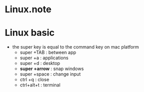 Linux.note
================

# Linux basic

  - the super key is equal to the command key on mac platform
      - super +TAB : between app
      - super +a : applications
      - super +d : desktop
      - **super +arrow** : snap windows
      - super +space : change input
      - ctrl +q : close
      - ctrl+alt+t : terminal
